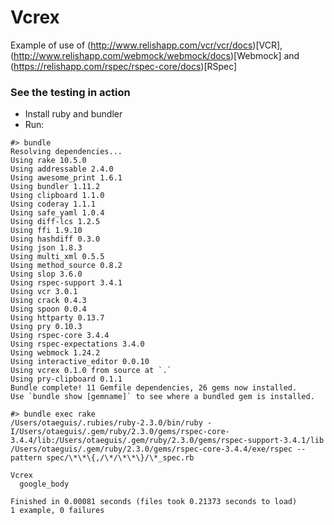 # Vcrex

Example of use of (http://www.relishapp.com/vcr/vcr/docs)[VCR], (http://www.relishapp.com/webmock/webmock/docs)[Webmock] and (https://relishapp.com/rspec/rspec-core/docs)[RSpec]

### See the testing in action

* Install ruby and bundler
* Run:
```
#> bundle
Resolving dependencies...
Using rake 10.5.0
Using addressable 2.4.0
Using awesome_print 1.6.1
Using bundler 1.11.2
Using clipboard 1.1.0
Using coderay 1.1.1
Using safe_yaml 1.0.4
Using diff-lcs 1.2.5
Using ffi 1.9.10
Using hashdiff 0.3.0
Using json 1.8.3
Using multi_xml 0.5.5
Using method_source 0.8.2
Using slop 3.6.0
Using rspec-support 3.4.1
Using vcr 3.0.1
Using crack 0.4.3
Using spoon 0.0.4
Using httparty 0.13.7
Using pry 0.10.3
Using rspec-core 3.4.4
Using rspec-expectations 3.4.0
Using webmock 1.24.2
Using interactive_editor 0.0.10
Using vcrex 0.1.0 from source at `.`
Using pry-clipboard 0.1.1
Bundle complete! 11 Gemfile dependencies, 26 gems now installed.
Use `bundle show [gemname]` to see where a bundled gem is installed.

#> bundle exec rake
/Users/otaeguis/.rubies/ruby-2.3.0/bin/ruby -I/Users/otaeguis/.gem/ruby/2.3.0/gems/rspec-core-3.4.4/lib:/Users/otaeguis/.gem/ruby/2.3.0/gems/rspec-support-3.4.1/lib /Users/otaeguis/.gem/ruby/2.3.0/gems/rspec-core-3.4.4/exe/rspec --pattern spec/\*\*\{,/\*/\*\*\}/\*_spec.rb

Vcrex
  google_body

Finished in 0.00081 seconds (files took 0.21373 seconds to load)
1 example, 0 failures
```

